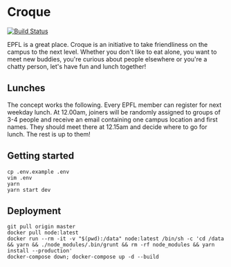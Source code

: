 # Croque

[![Build Status](https://travis-ci.org/zifeo/Croque.svg?branch=master)](https://travis-ci.org/zifeo/Croque)

EPFL is a great place. Croque is an initiative to take friendliness on the campus to the next level. Whether you don't like to eat alone, you want to meet new buddies, you're curious about people elsewhere or you're a chatty person, let's have fun and lunch together!

## Lunches

The concept works the following. Every EPFL member can register for next weekday lunch. At 12.00am, joiners will be randomly assigned to groups of 3-4 people and receive an email containing one campus location and first names. They should meet there at 12.15am and decide where to go for lunch. The rest is up to them!

## Getting started

```shell
cp .env.example .env
vim .env
yarn
yarn start dev
```

## Deployment 

```shell
git pull origin master
docker pull node:latest
docker run --rm -it -v "$(pwd):/data" node:latest /bin/sh -c 'cd /data && yarn && ./node_modules/.bin/grunt && rm -rf node_modules && yarn install --production'
docker-compose down; docker-compose up -d --build
```
